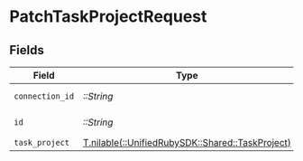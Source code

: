 # PatchTaskProjectRequest


## Fields

| Field                                                                                  | Type                                                                                   | Required                                                                               | Description                                                                            |
| -------------------------------------------------------------------------------------- | -------------------------------------------------------------------------------------- | -------------------------------------------------------------------------------------- | -------------------------------------------------------------------------------------- |
| `connection_id`                                                                        | *::String*                                                                             | :heavy_check_mark:                                                                     | ID of the connection                                                                   |
| `id`                                                                                   | *::String*                                                                             | :heavy_check_mark:                                                                     | ID of the Project                                                                      |
| `task_project`                                                                         | [T.nilable(::UnifiedRubySDK::Shared::TaskProject)](../../models/shared/taskproject.md) | :heavy_minus_sign:                                                                     | N/A                                                                                    |